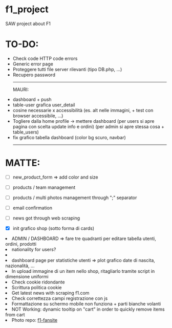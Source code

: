 # f1_project
SAW project about F1

# TO-DO:
<ul>
<li>Check code HTTP code errors</li>
<li>Generic error page</li>
<li>Proteggere tutti file server rilevanti (tipo DB.php, ...)</li>
<li>Recupero password</li>


<hr>

MAURI:
<li>dashboard + push</li>
<li>table-user grafica user_detail</li>
<li>cosine necessarie x accessibilità (es. alt nelle immagini, + test con browser accessibile, ...)</li>
<li>
    Togliere dalla home profile -> mettere dashboard (per users si apre pagina con scelta update info e ordini)
    (per admin si apre stessa cosa + table_users)
</li>
<li>fix grafico tabella dashboard (color bg scuro, navbar)</li>
<hr>
</ul>

# MATTE:
- [ ] new_product_form => add color and size
- [ ] products / team management
- [ ] products / multi photos management through ";" separator
- [ ] email confirmation
- [ ] news got through web scraping
- [X] init grafico shop (sotto forma di cards)




<li>ADMIN / DASHBOARD => fare tre quadranti per editare tabella utenti, ordini, prodotti</li>
<li>nationality for users?</li>
<li><meta name="viewport" content="width=device-width, height=device-height, initial-scale=1.0, maximum-scale=1.0" /></li>
<li>dashboard page per statistiche utenti => plot grafico date di nascita, nazionalità, ...</li>
<li>In upload immagine di un item nello shop, ritagliarlo tramite script in dimensione uniformi</li>
<li>Check cookie ridondante </li>
<li>Scrittura politica cookie</li>
<li>Get latest news with scraping f1.com</li>
<li>Check correttezza campi registrazione con js</li>
<li>Formattazione su schermo mobile non funziona + parti bianche volanti</li>
<li>NOT Working: dynamic tooltip on "cart" in order to quickly remove items from cart</li>

<li>Photo repo: <a href="https://www.f1-fansite.com/">f1-fansite</a></li>

